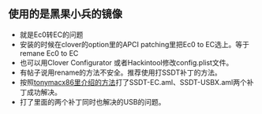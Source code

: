 ## 使用的是黑果小兵的镜像
- 就是Ec0转EC的问题
- 安装的时候在clover的option里的APCI patching里把Ec0 to EC选上。等于remane Ec0 to EC
- 也可以用Clover Configurator 或者Hackintool修改config.plist文件。
- 有帖子说用rename的方法不安全。推荐使用打SSDT补丁的方法。
- 按照[tonymacx86里介绍的方法](https://www.tonymacx86.com/threads/guide-usb-power-property-injection-for-sierra-and-later.222266/post-1728645)打了SSDT-EC.aml、SSDT-USBX.aml两个补丁成功解决。
- 打了里面的两个补丁同时也解决的USB的问题。


